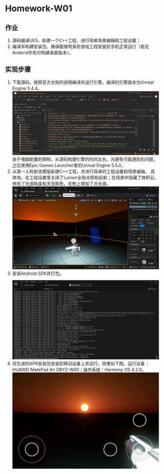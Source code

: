 # Homework-W01
## 作业
1. 源码编译UE5，新建一个C++工程，进行简单场景编辑和工程设置；
2. 编译并构建安装包，确保能够用来将游戏工程安装到手机正常运行（若无Andorid手机可构建桌面版本）。
## 实现步骤
1. 下载源码，按照官方文档的说明编译并运行引擎。编译的引擎版本为Unreal Engine 5.4.4。
![image](building.png)
由于电脑配置的限制，从源码构建引擎的时间太长，为避免可能遇到的问题，之后使用Epic Games Launcher里的Unreal Engine 5.5.0。
2. 从第一人称射击模版新建C++工程，并进行简单的工程设置和场景编辑。
具体地，在工程设置里关闭了Lumen全局光照和反射；在场景中隐藏了体积云，修改了光源角度和天空颜色，在枪上增加了点光源。
![image](edit.png)
3. 安装Android SDK并打包。
![image](packaging.png)
4. 将生成的APK安装包安装到移动设备上并运行，效果如下图。运行设备：HUAWEI MatePad Air DBY2-W00；操作系统：Harmony OS 4.2.0。
![image](screenshot.jpg)
